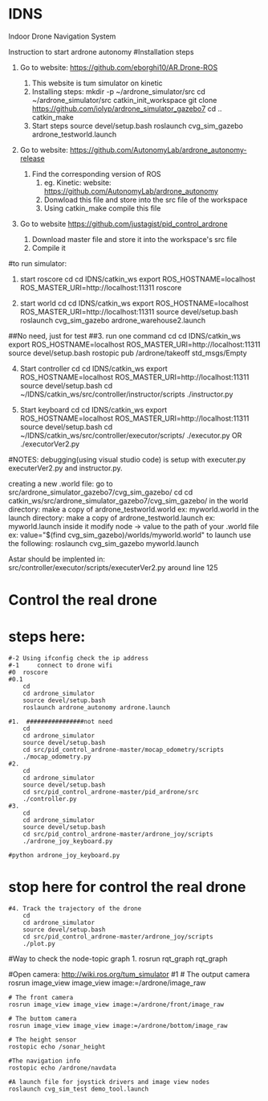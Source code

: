 # IDNS
Indoor Drone Navigation System

Instruction to start ardrone autonomy
#Installation steps
1. Go to website: https://github.com/eborghi10/AR.Drone-ROS 

	1. This website is tum simulator on kinetic
	2. Installing steps:
		mkdir -p ~/ardrone_simulator/src
		cd  ~/ardrone_simulator/src
		catkin_init_workspace
		git clone https://github.com/iolyp/ardrone_simulator_gazebo7
		cd ..
		catkin_make
	3. Start steps
		source devel/setup.bash
		roslaunch cvg_sim_gazebo ardrone_testworld.launch


2. Go to website: https://github.com/AutonomyLab/ardrone_autonomy-release

	1. Find the corresponding version of ROS
		1. eg. Kinetic: website: https://github.com/AutonomyLab/ardrone_autonomy
		2. Donwload this file and store into the src file of the workspace
		3. Using catkin_make compile this file

4. Go to website https://github.com/justagist/pid_control_ardrone

	1. Download master file and store it into the workspace's src file
	2. Compile it

#to run simulator:
1. start roscore
cd
cd IDNS/catkin_ws
export ROS_HOSTNAME=localhost
ROS_MASTER_URI=http://localhost:11311
roscore

2. start world
cd
cd IDNS/catkin_ws
export ROS_HOSTNAME=localhost
ROS_MASTER_URI=http://localhost:11311
source devel/setup.bash
roslaunch cvg_sim_gazebo ardrone_warehouse2.launch

##No need, just for test
##3. run one command
cd
cd IDNS/catkin_ws
export ROS_HOSTNAME=localhost
ROS_MASTER_URI=http://localhost:11311
source devel/setup.bash
rostopic pub /ardrone/takeoff std_msgs/Empty


4. Start controller
cd
cd IDNS/catkin_ws
export ROS_HOSTNAME=localhost
ROS_MASTER_URI=http://localhost:11311
source devel/setup.bash
cd ~/IDNS/catkin_ws/src/controller/instructor/scripts
./instructor.py 

5. Start keyboard
cd
cd IDNS/catkin_ws
export ROS_HOSTNAME=localhost
ROS_MASTER_URI=http://localhost:11311
source devel/setup.bash
cd ~/IDNS/catkin_ws/src/controller/executor/scripts/
    ./executor.py
    OR
    ./executorVer2.py

#NOTES:
debugging(using visual studio code) is setup with executer.py executerVer2.py and instructor.py.

creating a new .world file:
    go to src/ardrone_simulator_gazebo7/cvg_sim_gazebo/
        cd
        cd catkin_ws/src/ardrone_simulator_gazebo7/cvg_sim_gazebo/
    in the world directory:
        make a copy of ardrone_testworld.world
            ex: myworld.world
    in the launch directory:
        make a copy of ardrone_testworld.launch
            ex: myworld.launch
        inside it modify node -> value to the path of your .world file
            ex: value="$(find cvg_sim_gazebo)/worlds/myworld.world"
    to launch use the following:
        roslaunch cvg_sim_gazebo myworld.launch
        
Astar should be implented in:
    src/controller/executor/scripts/executerVer2.py around line 125

# Control the real drone

# steps here:
	#-2	Using ifconfig check the ip address
	#-1     connect to drone wifi
	#0	roscore
	#0.1	
		cd
		cd ardrone_simulator
		source devel/setup.bash
		roslaunch ardrone_autonomy ardrone.launch

	#1.  ################not need
		cd
		cd ardrone_simulator
		source devel/setup.bash
		cd src/pid_control_ardrone-master/mocap_odometry/scripts
		./mocap_odometry.py
	#2.
		cd
		cd ardrone_simulator
		source devel/setup.bash
		cd src/pid_control_ardrone-master/pid_ardrone/src
		./controller.py
	#3.  
		cd
		cd ardrone_simulator
		source devel/setup.bash
		cd src/pid_control_ardrone-master/ardrone_joy/scripts
		./ardrone_joy_keyboard.py

	#python ardrone_joy_keyboard.py




# stop here for control the real drone

	#4. Track the trajectory of the drone
		cd
		cd ardrone_simulator
		source devel/setup.bash
		cd src/pid_control_ardrone-master/ardrone_joy/scripts
		./plot.py

#Way to check the node-topic graph
	1. rosrun rqt_graph rqt_graph

#Open camera: http://wiki.ros.org/tum_simulator
#1	# The output camera
	rosrun image_view image_view image:=/ardrone/image_raw

	# The front camera
	rosrun image_view image_view image:=/ardrone/front/image_raw

	# The buttom camera
	rosrun image_view image_view image:=/ardrone/bottom/image_raw

	# The height sensor
	rostopic echo /sonar_height

	#The navigation info
	rostopic echo /ardrone/navdata

	#A launch file for joystick drivers and image view nodes
	roslaunch cvg_sim_test demo_tool.launch